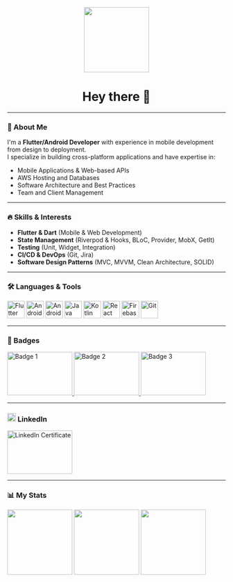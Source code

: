 <div align="center">
  <img height="150" src="https://media.giphy.com/media/M9gbBd9nbDrOTu1Mqx/giphy.gif" />
</div>

<h1 align="center">Hey there 👋</h1>

---

### 🚀 About Me

I'm a **Flutter/Android Developer** with experience in mobile development from design to deployment.  
I specialize in building cross-platform applications and have expertise in:

- Mobile Applications & Web-based APIs  
- AWS Hosting and Databases  
- Software Architecture and Best Practices  
- Team and Client Management  

---

### 🔥 Skills & Interests

- **Flutter & Dart** (Mobile & Web Development)  
- **State Management** (Riverpod & Hooks, BLoC, Provider, MobX, GetIt)  
- **Testing** (Unit, Widget, Integration)  
- **CI/CD & DevOps** (Git, Jira)  
- **Software Design Patterns** (MVC, MVVM, Clean Architecture, SOLID)

---

### 🛠️ Languages & Tools

<div align="left">
  <img src="https://cdn.jsdelivr.net/gh/devicons/devicon/icons/flutter/flutter-original.svg" height="40" alt="Flutter" />
  <img src="https://cdn.jsdelivr.net/gh/devicons/devicon/icons/android/android-original.svg" height="40" alt="Android" />
  <img src="https://cdn.jsdelivr.net/gh/devicons/devicon/icons/androidstudio/androidstudio-original.svg" height="40" alt="Android Studio" />
  <img src="https://cdn.jsdelivr.net/gh/devicons/devicon/icons/java/java-original.svg" height="40" alt="Java" />
  <img src="https://cdn.jsdelivr.net/gh/devicons/devicon/icons/kotlin/kotlin-original.svg" height="40" alt="Kotlin" />
  <img src="https://cdn.jsdelivr.net/gh/devicons/devicon/icons/react/react-original.svg" height="40" alt="React" />
  <img src="https://cdn.jsdelivr.net/gh/devicons/devicon/icons/firebase/firebase-plain.svg" height="40" alt="Firebase" />
  <img src="https://cdn.jsdelivr.net/gh/devicons/devicon/icons/git/git-original.svg" height="40" alt="Git" />
</div>

---

### 🏅 Badges

<div align="left">
  <a href="https://www.cloudskillsboost.google/public_profiles/56142636-f224-46e7-b971-352292f5fdcc" target="_blank">
    <img src="https://cdn.qwiklabs.com/VF6eQ1bV8SfqKBpu8AVD%2F4G93sg9wJQ0wWe9CTc%2FJ%2F4%3D" width="150" height="100" alt="Badge 1" />
  </a>
  <a href="https://www.cloudskillsboost.google/public_profiles/56142636-f224-46e7-b971-352292f5fdcc" target="_blank">
    <img src="https://cdn.qwiklabs.com/q48Ha5zDHeG%2F5vYgH5OmkLgRYeLlHtbLgOawB7wJgo8%3D" width="150" height="100" alt="Badge 2" />
  </a>
  <a href="https://www.cloudskillsboost.google/public_profiles/56142636-f224-46e7-b971-352292f5fdcc" target="_blank">
    <img src="https://cdn.qwiklabs.com/RQhZyhu6J%2FB6MoY2p4wAb4HWxjAuBOsmG71ZtUW9hUQ%3D" width="150" height="100" alt="Badge 3" />
  </a>
</div>

---

### <img src="https://cdn.jsdelivr.net/gh/devicons/devicon/icons/linkedin/linkedin-original.svg" height="20" alt="LinkedIn" /> LinkedIn

<div align="left">
  <a href="https://www.linkedin.com/learning/certificates/16a7b5aad2b36aa080a62d1ec3c7ec9e41d878121fc39f366575bd29e1783e70" target="_blank">
    <img src="https://media.licdn.com/dms/image/v2/D4D22AQFFcRI1jsuEmQ/feedshare-shrink_1280/B4DZZ82KoMG4Ao-/0/1745851296536?e=1749081600&v=beta&t=tQ46B6vqEVnLz-H_i0Uut_cH5HqrQ_T8HfdqzvGVUoU" width="150" height="100" alt="LinkedIn Certificate" />
  </a>
</div>

---

### 📊 My Stats

<div align="left">
  <img src="https://github-readme-stats.vercel.app/api?username=12hemang&show_icons=true&include_all_commits=true&count_private=true&theme=dracula&hide_border=false" height="150" />
  <img src="https://github-readme-stats.vercel.app/api/top-langs?username=12hemang&layout=compact&langs_count=5&theme=dracula&hide_border=true" height="150" />
  <img src="https://github-profile-trophy.vercel.app?username=12hemang&theme=dracula&column=3&row=1" height="150" />
</div>
